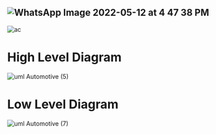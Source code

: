 ![WhatsApp Image 2022-05-12 at 4 47 38 PM](https://user-images.githubusercontent.com/98829237/168064306-8c35cb95-3282-4ee1-8aed-938f18dc73b6.jpeg)
----------------------------------------


![ac](https://user-images.githubusercontent.com/98829237/165143448-4b75c2e3-a339-488c-8551-ee41f2455050.png)

# High Level Diagram
![uml Automotive (5)](https://user-images.githubusercontent.com/98815258/166186431-9fa63cf9-6895-46fb-8143-a4e264f7befd.jpeg)


# Low Level Diagram
![uml Automotive (7)](https://user-images.githubusercontent.com/98815258/166186396-9cd6a69f-e844-446e-97f1-5249e1df19d5.jpeg)
